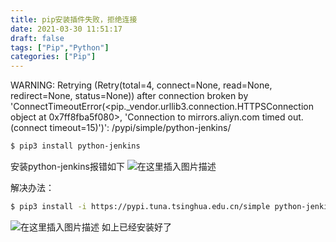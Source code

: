 ```yaml
---
title: pip安装插件失败，拒绝连接
date: 2021-03-30 11:51:17
draft: false
tags: ["Pip","Python"]
categories: ["Pip"]
---
```


WARNING: Retrying (Retry(total=4, connect=None, read=None, redirect=None, status=None)) after connection broken by 'ConnectTimeoutError(<pip._vendor.urllib3.connection.HTTPSConnection object at 0x7ff8fba5f080>, 'Connection to mirrors.aliyn.com timed out. (connect timeout=15)')': /pypi/simple/python-jenkins/


```bash
$ pip3 install python-jenkins
```
安装python-jenkins报错如下
![在这里插入图片描述](https://img-blog.csdnimg.cn/20210330114856815.png?x-oss-process=image/watermark,type_ZmFuZ3poZW5naGVpdGk,shadow_10,text_aHR0cHM6Ly9ibG9nLmNzZG4ubmV0L2NoYW95YW5nX28=,size_16,color_FFFFFF,t_70)

解决办法：

```bash
$ pip3 install -i https://pypi.tuna.tsinghua.edu.cn/simple python-jenkins
```
![在这里插入图片描述](https://img-blog.csdnimg.cn/20210330115051235.png?x-oss-process=image/watermark,type_ZmFuZ3poZW5naGVpdGk,shadow_10,text_aHR0cHM6Ly9ibG9nLmNzZG4ubmV0L2NoYW95YW5nX28=,size_16,color_FFFFFF,t_70)
如上已经安装好了
